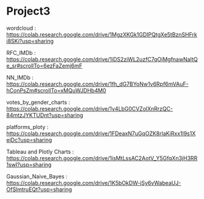 # Project3
wordcloud :
https://colab.research.google.com/drive/1MgzXKGk1GDIPQtgXe5tBznSHFrki8SKi?usp=sharing

RFC_IMDb :
https://colab.research.google.com/drive/1iDS2ziWL2uzfC7qOiMgfnawNaItQe_sr#scrollTo=6ezFaZemj6mF

NN_IMDb :
https://colab.research.google.com/drive/1fh_dG7BYoNw1v6Rpf6mVAuF-hConPsZm#scrollTo=xMQuWJDHb4M0

votes_by_gender_charts :
https://colab.research.google.com/drive/1y4LbG0CVZolXnRrzQC-84mtzJYKTUDnt?usp=sharing

platforms_ploty :
https://colab.research.google.com/drive/1FDeaxN7uGqOZK8rlaKiRxx1l9s1XejDc?usp=sharing

Tableau and Plotly Charts :
https://colab.research.google.com/drive/1isMtLssAC2AotV_Y5GfqXn3jH3RR1swI?usp=sharing

Gaussian_Naive_Bayes :
https://colab.research.google.com/drive/1K5bOkDW-jSy6vWabeaUJ-OfSlmtruEQt?usp=sharing